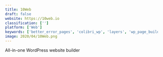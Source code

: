 ```yaml
---
title: 10Web
draft: false 
website: https://10web.io
classification: ['']
platform: ['Web']
keywords: ['better_error_pages', 'colibri_wp', 'layers', 'wp_page_builder', 'wpforms']
image: 2020/04/10Web.png
---
```

All-in-one WordPress website builder